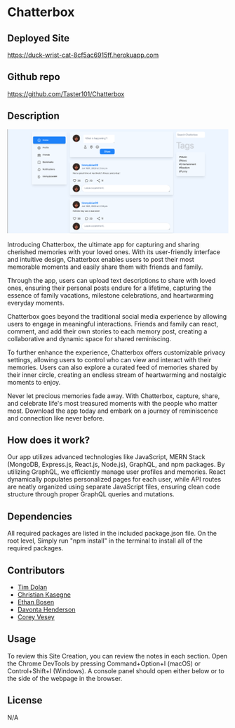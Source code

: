 # Chatterbox

## Deployed Site

https://duck-wrist-cat-8cf5ac6915ff.herokuapp.com
## Github repo
https://github.com/Taster101/Chatterbox

## Description
![SC](./photos/SC.png)

Introducing Chatterbox, the ultimate app for capturing and sharing cherished memories with your loved ones. With its user-friendly interface and intuitive design, Chatterbox enables users to post their most memorable moments and easily share them with friends and family.

Through the app, users can upload text descriptions to share with loved ones, ensuring their personal posts endure for a lifetime, capturing the essence of family vacations, milestone celebrations, and heartwarming everyday moments.

Chatterbox goes beyond the traditional social media experience by allowing users to engage in meaningful interactions. Friends and family can react, comment, and add their own stories to each memory post, creating a collaborative and dynamic space for shared reminiscing.

To further enhance the experience, Chatterbox offers customizable privacy settings, allowing users to control who can view and interact with their memories. Users can also explore a curated feed of memories shared by their inner circle, creating an endless stream of heartwarming and nostalgic moments to enjoy.

Never let precious memories fade away. With Chatterbox, capture, share, and celebrate life's most treasured moments with the people who matter most. Download the app today and embark on a journey of reminiscence and connection like never before.


## How does it work?
Our app utilizes advanced technologies like JavaScript, MERN Stack (MongoDB, Express.js, React.js, Node.js), GraphQL, and npm packages. By utilizing GraphQL, we efficiently manage user profiles and memories. React dynamically populates personalized pages for each user, while API routes are neatly organized using separate JavaScript files, ensuring clean code structure through proper GraphQL queries and mutations.


## Dependencies
All required packages are listed in the included package.json file. On the root level, Simply run "npm install" in the terminal to install all of the required packages.

## Contributors
- [Tim Dolan](https://github.com/timdolan14)
- [Christian Kasegne](https://github.com/christiankasegne)
- [Ethan Bosen](https://github.com/EthanBosen)
- [Davonta Henderson](https://github.com/Taster101)
- [Corey Vesey](https://github.com/CoreyVesey)

## Usage
To review this Site Creation, you can review the notes in each section. Open the Chrome DevTools by pressing Command+Option+I (macOS) or Control+Shift+I (Windows). A console panel should open either below or to the side of the webpage in the browser.

## License
N/A
